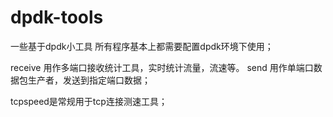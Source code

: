 # dpdk-tools
一些基于dpdk小工具
所有程序基本上都需要配置dpdk环境下使用；

receive 用作多端口接收统计工具，实时统计流量，流速等。
send 用作单端口数据包生产者，发送到指定端口数据；

tcpspeed是常规用于tcp连接测速工具；
